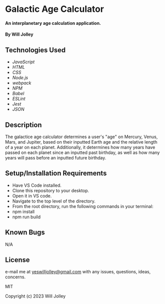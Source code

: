 # Galactic Age Calculator

#### An interplanetary age calculation application. 

#### By Will Jolley

## Technologies Used

* _JavaScript_
* _HTML_
* _CSS_
* _Node.js_
* _webpack_
* _NPM_
* _Babel_
* _ESLint_
* _Jest_ 
* _JSON_

## Description

The galactice age calculator determines a user's "age" on Mercury, Venus, Mars, and Jupiter, based on their inputted Earth age and the relative length of a year on each planet. Additionally, it determines how many years have passed on each planet since an inputted past birthday, as well as how many years will pass before an inputted future birthday.

## Setup/Installation Requirements

* Have VS Code installed.
* Clone this repository to your desktop. 
* Open it in VS code. 
* Navigate to the top level of the directory. 
* From the root directory, run the following commands in your terminal: 
* npm install
* npm run build 


## Known Bugs

N/A

## License

e-mail me at yeswilljolley@gmail.com with any issues, questions, ideas, concerns.

MIT 

Copyright (c) 2023 Will Jolley

